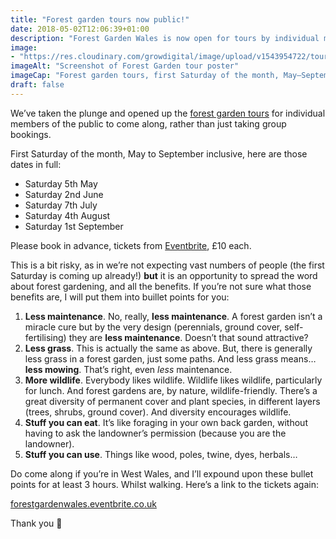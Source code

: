 ```yaml
---
title: "Forest garden tours now public!"
date: 2018-05-02T12:06:39+01:00
description: "Forest Garden Wales is now open for tours by individual members of the public. Tickets on Eventbrite 🙂"
image: 
- "https://res.cloudinary.com/growdigital/image/upload/v1543954722/tour-poster-40947287805.jpg"
imageAlt: "Screenshot of Forest Garden tour poster"
imageCap: "Forest garden tours, first Saturday of the month, May–September inclusive!"
draft: false
---
```


We’ve taken the plunge and opened up the [forest garden tours](/tours/) for individual members of the public to come along, rather than just taking group bookings.

First Saturday of the month, May to September inclusive, here are those dates in full:

* Saturday 5th May
* Saturday 2nd June
* Saturday 7th July
* Saturday 4th August
* Saturday 1st September

Please book in advance, tickets from [Eventbrite](https://www.eventbrite.co.uk/e/forest-garden-wales-tour-tickets-45399231323), £10 each.

This is a bit risky, as in we’re not expecting vast numbers of people (the first Saturday is coming up already!) **but** it is an opportunity to spread the word about forest gardening, and all the benefits. If you’re not sure what those benefits are, I will put them into buillet points for you:

1. **Less maintenance**. No, really, **less maintenance**. A forest garden isn’t a miracle cure but by the very design (perennials, ground cover, self-fertilising) they are **less maintenance**. Doesn’t that sound attractive?
2. **Less grass**. This is actually the same as above. But, there is generally less grass in a forest garden, just some paths. And less grass means… **less mowing**. That’s right, even _less_ maintenance. 
3. **More wildlife**. Everybody likes wildlife. Wildlife likes wildlife, particularly for lunch. And forest gardens are, by nature, wildlife-friendly. There’s a great diversity of permanent cover and plant species, in different layers (trees, shrubs, ground cover). And diversity encourages wildlife.
4. **Stuff you can eat**. It’s like foraging in your own back garden, without having to ask the landowner’s permission (because you are the landowner).
5. **Stuff you can use**. Things like wood, poles, twine, dyes, herbals…

Do come along if you’re in West Wales, and I’ll expound upon these bullet points for at least 3 hours. Whilst walking. Here’s a link to the tickets again:

[forestgardenwales.eventbrite.co.uk](https://www.eventbrite.co.uk/e/forest-garden-wales-tour-tickets-45399231323)

Thank you 🙂
